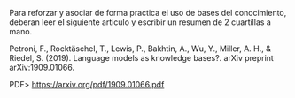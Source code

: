 Para reforzar y asociar de forma practica el uso de bases del conocimiento, deberan leer el siguiente articulo y escribir un resumen de 2 cuartillas a mano.

Petroni, F., Rocktäschel, T., Lewis, P., Bakhtin, A., Wu, Y., Miller, A. H., & Riedel, S. (2019). Language models as knowledge bases?. arXiv preprint arXiv:1909.01066.

PDF>
https://arxiv.org/pdf/1909.01066.pdf
